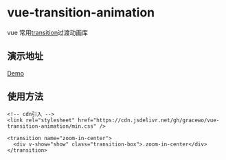 # vue-transition-animation

vue 常用[transition](https://cn.vuejs.org/v2/api/#transition)过渡动画库

## 演示地址

[Demo](https://ruiarmy.github.io/vue-transition-animation/index.html)

## 使用方法

```hmtl
<!-- cdn引入 -->
<link rel="stylesheet" href="https://cdn.jsdelivr.net/gh/gracewo/vue-transition-animation/min.css" />
```

```hmtl
<transition name="zoom-in-center">
  <div v-show="show" class="transition-box">.zoom-in-center</div>
</transition>
```
